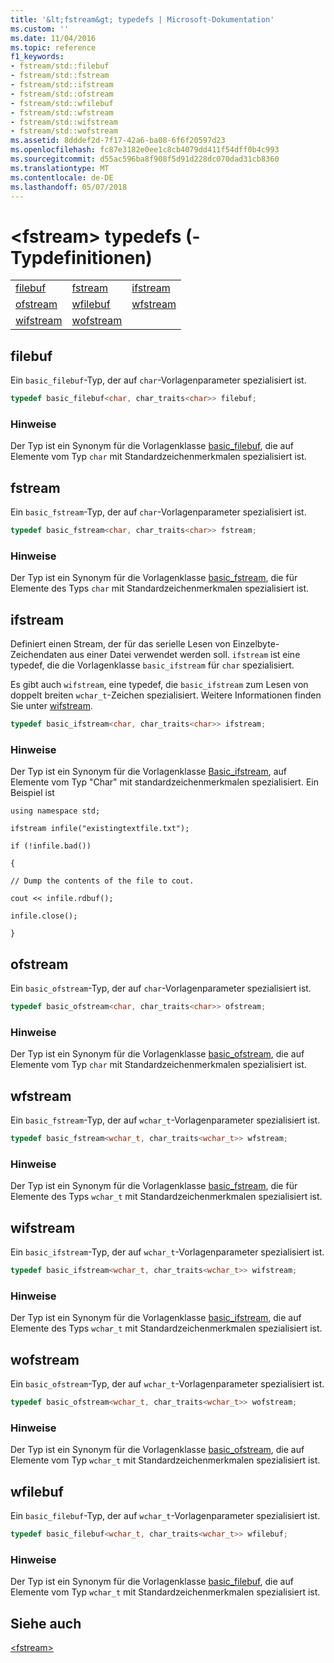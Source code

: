 ```yaml
---
title: '&lt;fstream&gt; typedefs | Microsoft-Dokumentation'
ms.custom: ''
ms.date: 11/04/2016
ms.topic: reference
f1_keywords:
- fstream/std::filebuf
- fstream/std::fstream
- fstream/std::ifstream
- fstream/std::ofstream
- fstream/std::wfilebuf
- fstream/std::wfstream
- fstream/std::wifstream
- fstream/std::wofstream
ms.assetid: 8dddef2d-7f17-42a6-ba08-6f6f20597d23
ms.openlocfilehash: fc87e3182e0ee1c8cb4079dd411f54dff0b4c993
ms.sourcegitcommit: d55ac596ba8f908f5d91d228dc070dad31cb8360
ms.translationtype: MT
ms.contentlocale: de-DE
ms.lasthandoff: 05/07/2018
---
```

# <a name="ltfstreamgt-typedefs"></a>&lt;fstream&gt; typedefs (<fstream>-Typdefinitionen)

||||
|-|-|-|
|[filebuf](#filebuf)|[fstream](#fstream)|[ifstream](#ifstream)|
|[ofstream](#ofstream)|[wfilebuf](#wfilebuf)|[wfstream](#wfstream)|
|[wifstream](#wifstream)|[wofstream](#wofstream)|

## <a name="filebuf"></a> filebuf

Ein `basic_filebuf`-Typ, der auf `char`-Vorlagenparameter spezialisiert ist.

```cpp
typedef basic_filebuf<char, char_traits<char>> filebuf;
```

### <a name="remarks"></a>Hinweise

Der Typ ist ein Synonym für die Vorlagenklasse [basic_filebuf](../standard-library/basic-filebuf-class.md), die auf Elemente vom Typ `char` mit Standardzeichenmerkmalen spezialisiert ist.

## <a name="fstream"></a> fstream

Ein `basic_fstream`-Typ, der auf `char`-Vorlagenparameter spezialisiert ist.

```cpp
typedef basic_fstream<char, char_traits<char>> fstream;
```

### <a name="remarks"></a>Hinweise

Der Typ ist ein Synonym für die Vorlagenklasse [basic_fstream](../standard-library/basic-fstream-class.md), die für Elemente des Typs `char` mit Standardzeichenmerkmalen spezialisiert ist.

## <a name="ifstream"></a> ifstream

Definiert einen Stream, der für das serielle Lesen von Einzelbyte-Zeichendaten aus einer Datei verwendet werden soll. `ifstream` ist eine typedef, die die Vorlagenklasse `basic_ifstream` für `char` spezialisiert.

Es gibt auch `wifstream`, eine typedef, die `basic_ifstream` zum Lesen von doppelt breiten `wchar_t`-Zeichen spezialisiert. Weitere Informationen finden Sie unter [wifstream](../standard-library/fstream-typedefs.md#wifstream).

```cpp
typedef basic_ifstream<char, char_traits<char>> ifstream;
```

### <a name="remarks"></a>Hinweise

Der Typ ist ein Synonym für die Vorlagenklasse [Basic_ifstream](../standard-library/basic-ifstream-class.md), auf Elemente vom Typ "Char" mit standardzeichenmerkmalen spezialisiert. Ein Beispiel ist

`using namespace std;`

`ifstream infile("existingtextfile.txt");`

`if (!infile.bad())`

`{`

`// Dump the contents of the file to cout.`

`cout << infile.rdbuf();`

`infile.close();`

`}`

## <a name="ofstream"></a> ofstream

Ein `basic_ofstream`-Typ, der auf `char`-Vorlagenparameter spezialisiert ist.

```cpp
typedef basic_ofstream<char, char_traits<char>> ofstream;
```

### <a name="remarks"></a>Hinweise

Der Typ ist ein Synonym für die Vorlagenklasse [basic_ofstream](../standard-library/basic-ofstream-class.md), die auf Elemente vom Typ `char` mit Standardzeichenmerkmalen spezialisiert ist.

## <a name="wfstream"></a> wfstream

Ein `basic_fstream`-Typ, der auf `wchar_t`-Vorlagenparameter spezialisiert ist.

```cpp
typedef basic_fstream<wchar_t, char_traits<wchar_t>> wfstream;
```

### <a name="remarks"></a>Hinweise

Der Typ ist ein Synonym für die Vorlagenklasse [basic_fstream](../standard-library/basic-fstream-class.md), die für Elemente des Typs `wchar_t` mit Standardzeichenmerkmalen spezialisiert ist.

## <a name="wifstream"></a> wifstream

Ein `basic_ifstream`-Typ, der auf `wchar_t`-Vorlagenparameter spezialisiert ist.

```cpp
typedef basic_ifstream<wchar_t, char_traits<wchar_t>> wifstream;
```

### <a name="remarks"></a>Hinweise

Der Typ ist ein Synonym für die Vorlagenklasse [basic_ifstream](../standard-library/basic-ifstream-class.md), die auf Elemente des Typs `wchar_t` mit Standardzeichenmerkmalen spezialisiert ist.

## <a name="wofstream"></a> wofstream

Ein `basic_ofstream`-Typ, der auf `wchar_t`-Vorlagenparameter spezialisiert ist.

```cpp
typedef basic_ofstream<wchar_t, char_traits<wchar_t>> wofstream;
```

### <a name="remarks"></a>Hinweise

Der Typ ist ein Synonym für die Vorlagenklasse [basic_ofstream](../standard-library/basic-ofstream-class.md), die auf Elemente vom Typ `wchar_t` mit Standardzeichenmerkmalen spezialisiert ist.

## <a name="wfilebuf"></a> wfilebuf

Ein `basic_filebuf`-Typ, der auf `wchar_t`-Vorlagenparameter spezialisiert ist.

```cpp
typedef basic_filebuf<wchar_t, char_traits<wchar_t>> wfilebuf;
```

### <a name="remarks"></a>Hinweise

Der Typ ist ein Synonym für die Vorlagenklasse [basic_filebuf](../standard-library/basic-filebuf-class.md), die auf Elemente vom Typ `wchar_t` mit Standardzeichenmerkmalen spezialisiert ist.

## <a name="see-also"></a>Siehe auch

[\<fstream>](../standard-library/fstream.md)<br/>
